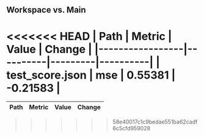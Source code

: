 ## Workspace vs. Main
<<<<<<< HEAD
| Path            | Metric   | Value   | Change   |
|-----------------|----------|---------|----------|
| test_score.json | mse      | 0.55381 | -0.21583 |
=======
| Path   | Metric   | Value   | Change   |
|--------|----------|---------|----------|
>>>>>>> 58e40017c1c9bedae551ba62cadf6c5cfd959028
